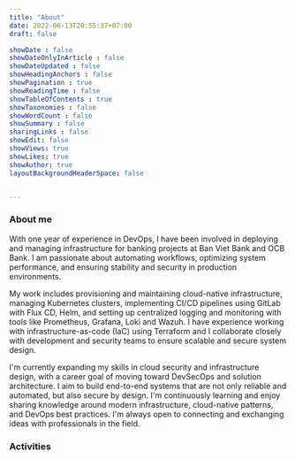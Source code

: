 ```yaml
---
title: "About"
date: 2022-06-13T20:55:37+07:00
draft: false

showDate : false
showDateOnlyInArticle : false
showDateUpdated : false
showHeadingAnchors : false
showPagination : true
showReadingTime : false
showTableOfContents : true
showTaxonomies : false
showWordCount : false
showSummary : false
sharingLinks : false
showEdit: false
showViews: true
showLikes: true
showAuthor: true
layoutBackgroundHeaderSpace: false


---
```


### About me
With one year of experience in DevOps, I have been involved in deploying and managing infrastructure for banking projects at Ban Viet Bank and OCB Bank. I am passionate about automating workflows, optimizing system performance, and ensuring stability and security in production environments.

My work includes provisioning and maintaining cloud-native infrastructure, managing Kubernetes clusters, implementing CI/CD pipelines using GitLab with Flux CD, Helm, and setting up centralized logging and monitoring with tools like Prometheus, Grafana, Loki and Wazuh. I have experience working with infrastructure-as-code (IaC) using Terraform and I collaborate closely with development and security teams to ensure scalable and secure system design.

I'm currently expanding my skills in cloud security and infrastructure design, with a career goal of moving toward DevSecOps and solution architecture. I aim to build end-to-end systems that are not only reliable and automated, but also secure by design. I'm continuously learning and enjoy sharing knowledge around modern infrastructure, cloud-native patterns, and DevOps best practices. I'm always open to connecting and exchanging ideas with professionals in the field.


### Activities



